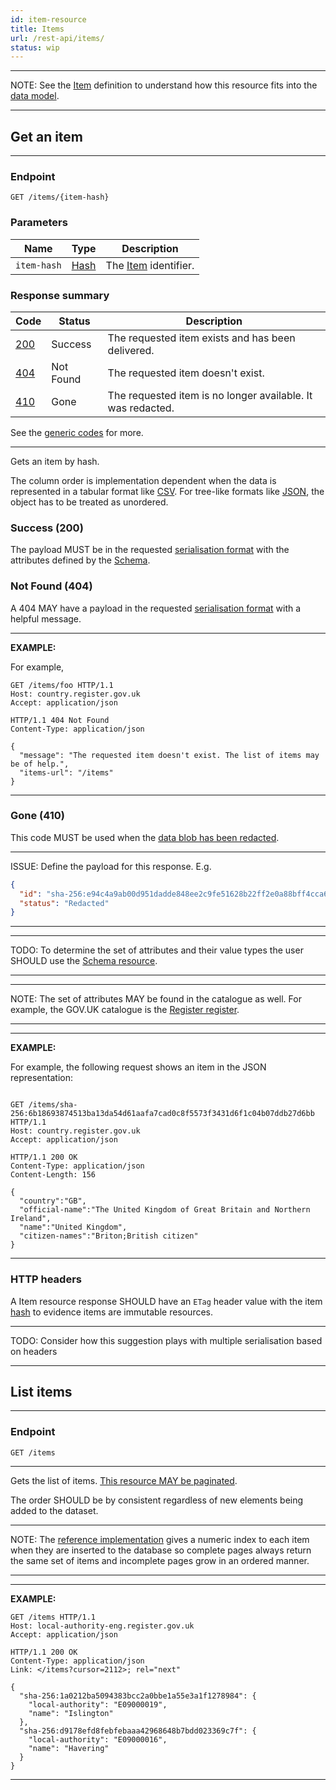 ```yaml
---
id: item-resource
title: Items
url: /rest-api/items/
status: wip
---
```


***
NOTE: See the [Item](/glossary/item/) definition to understand how this
resource fits into the [data model](/data-model/).
***


## Get an item

***
### Endpoint

```
GET /items/{item-hash}
```

### Parameters

|Name|Type|Description|
|-|-|-|
|`item-hash`|[Hash](/datatypes/hash/)| The [Item](/glossary/item/) identifier.|


### Response summary

|Code|Status|Description|
|-|-|-|
|[200](#success-200)|Success|The requested item exists and has been delivered.|
|[404](#not-found-404)|Not Found|The requested item doesn't exist.|
|[410](#gone-410)|Gone|The requested item is no longer available. It was redacted.|

See the [generic codes](/rest-api#codes) for more.

***

Gets an item by hash.

The column order is implementation dependent when the data is represented in a
tabular format like [CSV](/rest-api#csv). For tree-like formats like
[JSON](/rest-api#json), the object has to be treated as unordered.


### Success (200)

The payload MUST be in the requested [serialisation format](/rest-api#serialisation)
with the attributes defined by the [Schema](/glossary/schema/).

### Not Found (404)

A 404 MAY have a payload in the requested [serialisation
format](/rest-api#serialisation) with a helpful message.

***
**EXAMPLE:**

For example,

```http
GET /items/foo HTTP/1.1
Host: country.register.gov.uk
Accept: application/json
```

```http
HTTP/1.1 404 Not Found
Content-Type: application/json

{
  "message": "The requested item doesn't exist. The list of items may be of help.",
  "items-url": "/items"
}
```
***

### Gone (410)

This code MUST be used when the [data blob has been redacted](/redactable/).

***
ISSUE: Define the payload for this response. E.g.

```json
{
  "id": "sha-256:e94c4a9ab00d951dadde848ee2c9fe51628b22ff2e0a88bff4cca6e4e6086d7a",
  "status": "Redacted"
}
```
***

***
TODO: To determine the set of attributes and their value types the user SHOULD use
the [Schema resource](/rest-api/schema/).
***

***
NOTE: The set of attributes MAY be found in the catalogue as well. For example,
the GOV.UK catalogue is the [Register register](https://register.register.gov.uk/).
***

***
**EXAMPLE:**

For example, the following request shows an item in the JSON representation:

```http

GET /items/sha-256:6b18693874513ba13da54d61aafa7cad0c8f5573f3431d6f1c04b07ddb27d6bb HTTP/1.1
Host: country.register.gov.uk
Accept: application/json
```

```http
HTTP/1.1 200 OK
Content-Type: application/json
Content-Length: 156

{
  "country":"GB",
  "official-name":"The United Kingdom of Great Britain and Northern Ireland",
  "name":"United Kingdom",
  "citizen-names":"Briton;British citizen"
}
```
***

### HTTP headers

A Item resource response SHOULD have an `ETag` header value with the item
[hash](/datatypes/hash/) to evidence items are immutable resources.

***
TODO: Consider how this suggestion plays with multiple serialisation based on
headers
***


## List items

***
### Endpoint

```
GET /items
```
***

Gets the list of items. [This resource MAY be paginated](/rest-api#collection-pagination).

The order SHOULD be by consistent regardless of new elements being added to
the dataset.

***
NOTE: The [reference implementation](/introduction#reference-implementation)
gives a numeric index to each item when they are inserted to the database so
complete pages always return the same set of items and incomplete pages grow
in an ordered manner.
***

***
**EXAMPLE:**

```http
GET /items HTTP/1.1
Host: local-authority-eng.register.gov.uk
Accept: application/json
```

```http
HTTP/1.1 200 OK
Content-Type: application/json
Link: </items?cursor=2112>; rel="next"

{
  "sha-256:1a0212ba5094383bcc2a0bbe1a55e3a1f1278984": {
    "local-authority": "E09000019",
    "name": "Islington"
  },
  "sha-256:d9178efd8febfebaaa42968648b7bdd023369c7f": {
    "local-authority": "E09000016",
    "name": "Havering"
  }
}
```
***
